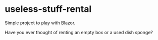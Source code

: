 # useless-stuff-rental

Simple project to play with Blazor.

Have you ever thought of renting an empty box or a used dish sponge?
